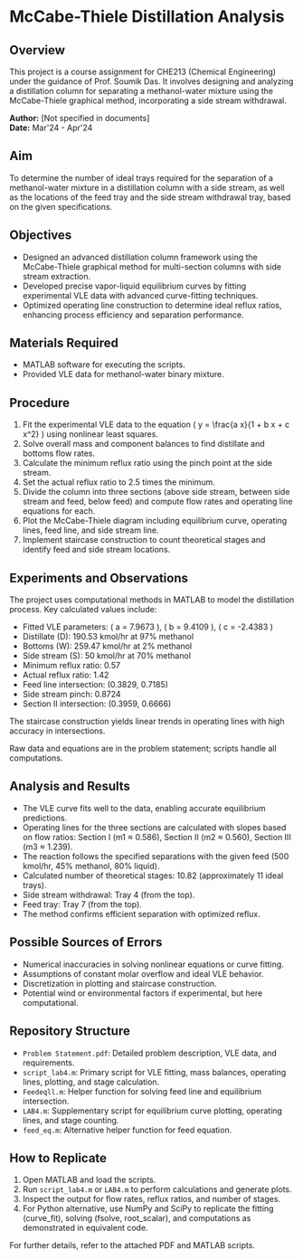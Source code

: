 # McCabe-Thiele Distillation Analysis

## Overview
This project is a course assignment for CHE213 (Chemical Engineering) under the guidance of Prof. Soumik Das. It involves designing and analyzing a distillation column for separating a methanol-water mixture using the McCabe-Thiele graphical method, incorporating a side stream withdrawal.

**Author:** [Not specified in documents]  
**Date:** Mar'24 - Apr'24  

## Aim
To determine the number of ideal trays required for the separation of a methanol-water mixture in a distillation column with a side stream, as well as the locations of the feed tray and the side stream withdrawal tray, based on the given specifications.

## Objectives
- Designed an advanced distillation column framework using the McCabe-Thiele graphical method for multi-section columns with side stream extraction.
- Developed precise vapor-liquid equilibrium curves by fitting experimental VLE data with advanced curve-fitting techniques.
- Optimized operating line construction to determine ideal reflux ratios, enhancing process efficiency and separation performance.

## Materials Required
- MATLAB software for executing the scripts.
- Provided VLE data for methanol-water binary mixture.

## Procedure
1. Fit the experimental VLE data to the equation \( y = \frac{a x}{1 + b x + c x^2} \) using nonlinear least squares.
2. Solve overall mass and component balances to find distillate and bottoms flow rates.
3. Calculate the minimum reflux ratio using the pinch point at the side stream.
4. Set the actual reflux ratio to 2.5 times the minimum.
5. Divide the column into three sections (above side stream, between side stream and feed, below feed) and compute flow rates and operating line equations for each.
6. Plot the McCabe-Thiele diagram including equilibrium curve, operating lines, feed line, and side stream line.
7. Implement staircase construction to count theoretical stages and identify feed and side stream locations.

## Experiments and Observations
The project uses computational methods in MATLAB to model the distillation process. Key calculated values include:

- Fitted VLE parameters: \( a = 7.9673 \), \( b = 9.4109 \), \( c = -2.4383 \)
- Distillate (D): 190.53 kmol/hr at 97% methanol
- Bottoms (W): 259.47 kmol/hr at 2% methanol
- Side stream (S): 50 kmol/hr at 70% methanol
- Minimum reflux ratio: 0.57
- Actual reflux ratio: 1.42
- Feed line intersection: (0.3829, 0.7185)
- Side stream pinch: 0.8724
- Section II intersection: (0.3959, 0.6666)

The staircase construction yields linear trends in operating lines with high accuracy in intersections.

Raw data and equations are in the problem statement; scripts handle all computations.

## Analysis and Results
- The VLE curve fits well to the data, enabling accurate equilibrium predictions.
- Operating lines for the three sections are calculated with slopes based on flow ratios: Section I (m1 ≈ 0.586), Section II (m2 ≈ 0.560), Section III (m3 ≈ 1.239).
- The reaction follows the specified separations with the given feed (500 kmol/hr, 45% methanol, 80% liquid).
- Calculated number of theoretical stages: 10.82 (approximately 11 ideal trays).
- Side stream withdrawal: Tray 4 (from the top).
- Feed tray: Tray 7 (from the top).
- The method confirms efficient separation with optimized reflux.

## Possible Sources of Errors
- Numerical inaccuracies in solving nonlinear equations or curve fitting.
- Assumptions of constant molar overflow and ideal VLE behavior.
- Discretization in plotting and staircase construction.
- Potential wind or environmental factors if experimental, but here computational.

## Repository Structure
- `Problem Statement.pdf`: Detailed problem description, VLE data, and requirements.
- `script_lab4.m`: Primary script for VLE fitting, mass balances, operating lines, plotting, and stage calculation.
- `Feedeqll.m`: Helper function for solving feed line and equilibrium intersection.
- `LAB4.m`: Supplementary script for equilibrium curve plotting, operating lines, and stage counting.
- `feed_eq.m`: Alternative helper function for feed equation.

## How to Replicate
1. Open MATLAB and load the scripts.
2. Run `script_lab4.m` or `LAB4.m` to perform calculations and generate plots.
3. Inspect the output for flow rates, reflux ratios, and number of stages.
4. For Python alternative, use NumPy and SciPy to replicate the fitting (curve_fit), solving (fsolve, root_scalar), and computations as demonstrated in equivalent code.

For further details, refer to the attached PDF and MATLAB scripts.
